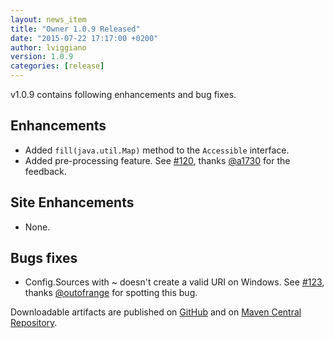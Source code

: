 ```yaml
---
layout: news_item
title: "Owner 1.0.9 Released"
date: "2015-07-22 17:17:00 +0200"
author: lviggiano
version: 1.0.9
categories: [release]
---
```


v1.0.9 contains following enhancements and bug fixes.

Enhancements
------------
 * Added `fill(java.util.Map)` method to the `Accessible` interface.
 * Added pre-processing feature. See [#120](https://github.com/lviggiano/owner/issues/120), thanks
   [@a1730](https://github.com/a1730) for the feedback.

Site Enhancements
-----------------
 * None.

Bugs fixes
----------
 * Config.Sources with ~ doesn't create a valid URI on Windows.
   See [#123](https://github.com/lviggiano/owner/issues/123), thanks [@outofrange](https://github.com/outofrange) for
   spotting this bug.

Downloadable artifacts are published on [GitHub](https://github.com/lviggiano/owner/releases/tag/owner-parent-1.0.9) and
on [Maven Central Repository](http://repo1.maven.org/maven2/org/aeonbits/owner/owner-assembly/1.0.9/).
